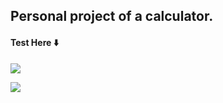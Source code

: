 ## Personal project of a calculator.
#### Test Here ⬇️
[<img src="http://ForTheBadge.com/images/badges/built-with-love.svg" />](https://calculator-gustavohenriquemrs-projects.vercel.app)

[<img src="https://github.com/GustavoHenriqueMR/Calculator/assets/114310746/81d8b7f3-aeb3-47ca-b3d2-0c07dee2aff8" />](https://calculator-gustavohenriquemrs-projects.vercel.app)




